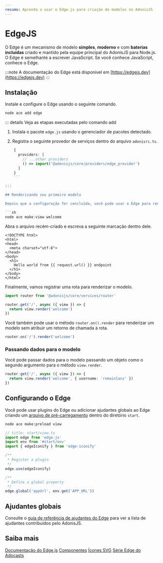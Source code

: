 ```yaml
---
resumo: Aprenda a usar o Edge.js para criação de modelos no AdonisJS
---
```


# EdgeJS

O Edge é um mecanismo de modelo **simples**, **moderno** e com **baterias incluídas** criado e mantido pela equipe principal do AdonisJS para Node.js. O Edge é semelhante a escrever JavaScript. Se você conhece JavaScript, conhece o Edge.

:::note
A documentação do Edge está disponível em [https://edgejs.dev](https://edgejs.dev)
:::

## Instalação

Instale e configure o Edge usando o seguinte comando.

```sh
node ace add edge
```

::: details Veja as etapas executadas pelo comando add

1. Instala o pacote `edge.js` usando o gerenciador de pacotes detectado.

2. Registra o seguinte provedor de serviços dentro do arquivo `adonisrc.ts`.

```ts
    {
      providers: [
        // ...other providers
        () => import('@adonisjs/core/providers/edge_provider')
      ]
    }
    ```

:::

## Renderizando seu primeiro modelo

Depois que a configuração for concluída, você pode usar o Edge para renderizar modelos. Vamos criar um arquivo `welcome.edge` dentro do diretório `resources/views`.

```sh
node ace make:view welcome
```

Abra o arquivo recém-criado e escreva a seguinte marcação dentro dele.

```edge
<!DOCTYPE html>
<html>
<head>
  <meta charset="utf-8">
</head>
<body>
  <h1>
    Hello world from {{ request.url() }} endpoint
  </h1>
</body>
</html>
```

Finalmente, vamos registrar uma rota para renderizar o modelo.

```ts
import router from '@adonisjs/core/services/router'

router.get('/', async ({ view }) => {
  return view.render('welcome')
})
```

Você também pode usar o método `router.on().render` para renderizar um modelo sem atribuir um retorno de chamada à rota.

```ts
router.on('/').render('welcome')
```

### Passando dados para o modelo

Você pode passar dados para o modelo passando um objeto como o segundo argumento para o método `view.render`.

```ts
router.get('/', async ({ view }) => {
  return view.render('welcome', { username: 'romainlanz' })
})
```

## Configurando o Edge
Você pode usar plugins do Edge ou adicionar ajudantes globais ao Edge criando um [arquivo de pré-carregamento](../concepts/adonisrc_file.md#preloads) dentro do diretório `start`.

```sh
node ace make:preload view
```

```ts
// title: start/view.ts
import edge from 'edge.js'
import env from '#start/env'
import { edgeIconify } from 'edge-iconify'

/**
 * Register a plugin
 */
edge.use(edgeIconify)

/**
 * Define a global property
 */
edge.global('appUrl', env.get('APP_URL'))
```

## Ajudantes globais

Consulte o [guia de referência de ajudantes do Edge](../references/edge.md) para ver a lista de ajudantes contribuídos pelo AdonisJS.

## Saiba mais

[Documentação do Edge.js](https://edgejs.dev)
[Componentes](https://edgejs.dev/docs/components/introduction)
[Ícones SVG](https://edgejs.dev/docs/edge-iconify)
[Série Edge do Adocasts](https://adocasts.com/topics/edge)
